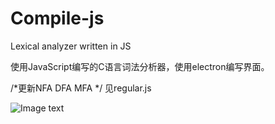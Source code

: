 # Compile-js
Lexical analyzer written in JS

使用JavaScript编写的C语言词法分析器，使用electron编写界面。

/*更新NFA DFA MFA */
见regular.js

![Image text](https://github.com/zdd520/Compile-js/blob/everythone/img/%E9%A6%96%E9%A1%B5.PNG)
